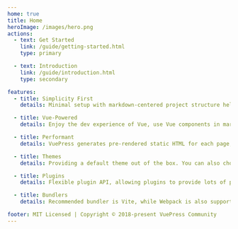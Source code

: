 ```yaml
---
home: true
title: Home
heroImage: /images/hero.png
actions:
  - text: Get Started
    link: /guide/getting-started.html
    type: primary

  - text: Introduction
    link: /guide/introduction.html
    type: secondary

features:
  - title: Simplicity First
    details: Minimal setup with markdown-centered project structure helps you focus on writing.

  - title: Vue-Powered
    details: Enjoy the dev experience of Vue, use Vue components in markdown, and develop custom themes with Vue.

  - title: Performant
    details: VuePress generates pre-rendered static HTML for each page, and runs as an SPA once a page is loaded.

  - title: Themes
    details: Providing a default theme out of the box. You can also choose a community theme or create your own one.

  - title: Plugins
    details: Flexible plugin API, allowing plugins to provide lots of plug-and-play features for your site.

  - title: Bundlers
    details: Recommended bundler is Vite, while Webpack is also supported. Choose the one you like!

footer: MIT Licensed | Copyright © 2018-present VuePress Community
---
```


